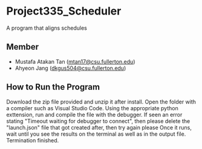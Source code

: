 # Project335_Scheduler
A program that aligns schedules

## Member
- Mustafa Atakan Tan (mtan17@csu.fullerton.edu)
- Ahyeon Jang (dkgus504@csu.fullerton.edu)

## How to Run the Program
Download the zip file provided and unzip it after install.
Open the folder with a compiler such as Visual Studio Code.
Using the appropriate python exttension, run and compile the file with the debugger.
If seen an error stating "Timeout waiting for debugger to connect", then please delete the "launch.json" file that got created after, then try again please
Once it runs, wait until you see the results on the terminal as well as in the output file.
Termination finished. 
